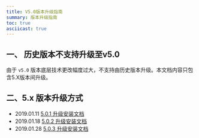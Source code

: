 ```yaml
---
title: V5.0版本升级指南
summary: 版本升级指南
toc: true
asciicast: true
---
```


## 一、 历史版本不支持升级至v5.0

由于 `v5.0` 版本底层技术更改幅度过大，不支持由历史版本升级。本文档内容只包含5.X版本间升级。

## 二、5.x 版本升级方式

- 2019.01.11 [5.0.1 升级安装文档](./upgrade/5.0.1.html) 
- 2019.01.18 [5.0.2 升级安装文档](./upgrade/5.0.2.html) 
- 2019.01.28 [5.0.3 升级安装文档](./upgrade/5.0.3.html)
